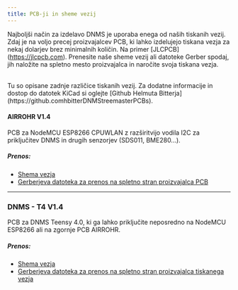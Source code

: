 ```yaml
---
title: PCB-ji in sheme vezij
---
```


Najboljši način za izdelavo DNMS je uporaba enega od naših tiskanih vezij.
Zdaj je na voljo precej proizvajalcev PCB, ki lahko izdelujejo tiskana vezja za nekaj dolarjev brez minimalnih količin. Na primer [JLCPCB] (https://jlcpcb.com).
Prenesite naše sheme vezij ali datoteke Gerber spodaj, jih naložite na spletno mesto proizvajalca in naročite svoja tiskana vezja.

<br>
Tu so opisane zadnje različice tiskanih vezij. Za dodatne informacije in dostop do datotek KiCad si oglejte [Github Helmuta Bitterja](https://github.comhbitterDNMStreemasterPCBs).

#### AIRROHR V1.4
PCB za NodeMCU ESP8266 CPUWLAN z razširitvijo vodila I2C za priključitev DNMS in drugih senzorjev (SDS011, BME280...).


##### Prenos:
* [Shema vezja](...docsdnmsairrohr-PCB-circuit-diagram.pdf)
* [Gerberjeva datoteka za prenos na spletno stran proizvajalca PCB](...docsdnmsairrohr-PCB-circuit-diagram-gerber.zip)

---

### DNMS - T4 V1.4
PCB za DNMS Teensy 4.0, ki ga lahko priključite neposredno na NodeMCU ESP8266 ali na zgornje PCB AIRROHR.


##### Prenos:
* [Shema vezja](...docsdnmsdnms-noise-measuring-teensy-40-circuit-diagram.pdf)
* [Gerberjeva datoteka za prenos na spletno stran proizvajalca tiskanega vezja](...docsdnmsdnms-noise-measuring-teensy-40-circuit-gerber.zip)

